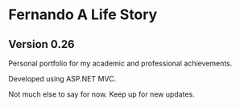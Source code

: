 # Fernando A Life Story
## Version 0.26

Personal portfolio for my academic and professional achievements. 

Developed using ASP.NET MVC.

Not much else to say for now.
Keep up for new updates.